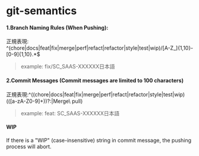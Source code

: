 # git-semantics

#### 1.Branch Naming Rules (When Pushing):
正規表現: ^(chore|docs|feat|fix|merge|perf|refact|refactor|style|test|wip)\/[A-Z_]{1,10}-[0-9]{1,10}.*$
>example:
>fix/SC_SAAS-XXXXXX日本語




#### 2.Commit Messages (Commit messages are limited to 100 characters)
正規表現:^((chore|docs|feat|fix|merge|perf|refact|refactor|style|test|wip)(\([a-zA-Z0-9]+\))?:|Merge\ pull)
>example:
>feat: SC_SAAS-XXXXXX日本語


#### WIP

If there is a "WIP" (case-insensitive) string in commit message, the pushing process will abort. 